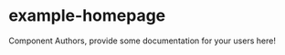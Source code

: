 example-homepage
===============================================


Component Authors, provide some documentation for your users here!